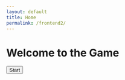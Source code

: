 ```yaml
---
layout: default
title: Home
permalink: /frontend2/
---
```


<h1>Welcome to the Game</h1>
<button onclick="window.location.href='{{ '/hub/' | relative_url }}'">Start</button>